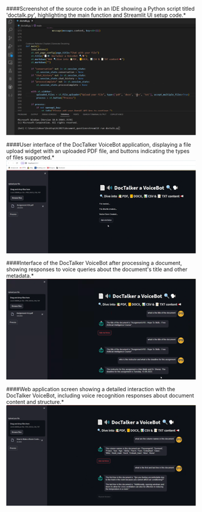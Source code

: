####Screenshot of the source code in an IDE showing a Python script titled 'doctalk.py', highlighting the main function and Streamlit UI setup code.*
![Screenshot of the source code in an IDE showing a Python script titled 'doctalk.py', highlighting the main function and Streamlit UI setup code.](SnapShots/1.png)

####User interface of the DocTalker VoiceBot application, displaying a file upload widget with an uploaded PDF file, and buttons indicating the types of files supported.*
![User interface of the DocTalker VoiceBot application, displaying a file upload widget with an uploaded PDF file, and buttons indicating the types of files supported.](SnapShots/2.png)

####Interface of the DocTalker VoiceBot after processing a document, showing responses to voice queries about the document's title and other metadata.*
![Interface of the DocTalker VoiceBot after processing a document, showing responses to voice queries about the document's title and other metadata.](SnapShots/4.png)

####Web application screen showing a detailed interaction with the DocTalker VoiceBot, including voice recognition responses about document content and structure.*
![Web application screen showing a detailed interaction with the DocTalker VoiceBot, including voice recognition responses about document content and structure.](SnapShots/5.png)
